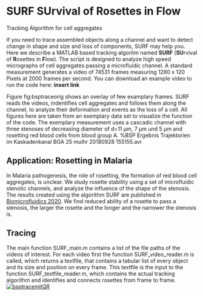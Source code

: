 # SURF SUrvival of Rosettes in Flow
Tracking Algorithm for cell aggregates


If you need to trace assembled objects along a channel and want to detect change in shape and size and loss of components, SURF may help you. Here we describe a MATLAB based tracking algoritm named **SURF** (**SU**rvival of **R**osettes in **F**low). The script is designed to analyze high speed micrographs of cell aggregates passing a microfluidic channel. A standard measurement generates a video of 74531 frames measuring 1280 x 120 Pixels at 2000 frames per second. You can download an example video to run the code here: **insert link**
  
  Figure fig:bsptraceorig shows an overlay of few examplary frames. SURF reads the videos, indentifies cell aggregates and follows them along the channel, to analyze their deformation and events as the loss of a cell.  All figures here are taken from an exemplary data set to visualize the function of the code. The exemplary measurement uses a cascadic channel with three stenoses of decreasing diameter of  d=11 µm, 7 µm und 5 µm and rosetting red blood cells from blood group A. %BSP Ergebnis Trajektorien im Kaskadenkanal BGA 25 mulhr 20180928 155155.avi
  
 
## Application: Rosetting in Malaria
In Malaria pathogenesis, the role of rosetting, the formation of red blood cell aggregates,  is unclear. We study rosette stability using a set of microfluidic stenotic channels, and analyze the influence of the shape of the stenosis. The results created using the algorithm SURF are published in [Biomicrofluidics 2020].  We find reduced ability of a rosette to pass a stenosis, the larger the rosette and the longer and the narrower the stenosis is. 


## Tracing
The main function SURF_main.m contains a list of the file paths of the videos of interest. For each video first the function SURF_video_reader.m is called, which returns a textfile, that contains a tabular list of every object and its size and position on every frame. This textfile is the input to the function SURF_textfile_reader.m, which contains the actual tracking algorithm and identifies and connects rosettes from frame to frame. 
[![bsptracemitQR](https://user-images.githubusercontent.com/83273863/116454640-819fea80-a860-11eb-9f53-be79e97065e2.png)](https://youtu.be/rmezGUd0p08)



[Biomicrofluidics 2020]: https://doi.org/10.1063/1.5125038
